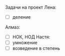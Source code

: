 Задачи на проект
Лена: 
- [ ] деление

Алмаз: 
- [ ] НОК, НОД
Настя: 
- [ ] умножение
- [ ] возведение в степень
